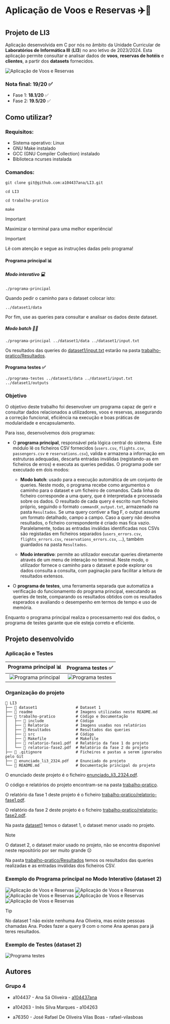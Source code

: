 # Aplicação de Voos e Reservas ✈️🏨

## Projeto de LI3

Aplicação desenvolvida em C por nós no âmbito da Unidade Curricular de **Laboratórios de Informática III** (**LI3**) no ano letivo de 2023/2024. Esta aplicação permite consultar e analisar dados de **voos**, **reservas de hotéis** e **clientes**, a partir dos **datasets** fornecidos.

![Aplicação de Voos e Reservas](readme/2.png)

### Nota final: 19/20 ✅
- Fase 1: **18.1/20** ✅
- Fase 2: **19.5/20** ✅

## Como utilizar?

### Requisitos:

- Sistema operativo: Linux
- GNU Make instalado
- GCC (GNU Compiler Collection) instalado
- Biblioteca ncurses instalada

### Comandos:
```
git clone git@github.com:a104437ana/LI3.git
```
```
cd LI3
```
```
cd trabalho-pratico
```
```
make
```

> [!IMPORTANT]
> Maximizar o terminal para uma melhor experiência!

> [!IMPORTANT]
> Lê com atenção e segue as instruções dadas pelo programa!

#### Programa principal 📊
##### Modo interativo 💻
```
./programa-principal
```
Quando pedir o caminho para o dataset colocar isto:
```
../dataset1/data
```
Por fim, use as queries para consultar e analisar os dados deste dataset.
##### Modo batch 👨‍💻
```
./programa-principal ../dataset1/data ../dataset1/input.txt
```

Os resultados das queries do [dataset1/input.txt](dataset1/input.txt) estarão na pasta [trabalho-pratico/Resultados](trabalho-pratico/Resultados).
#### Programa testes ✅
```
./programa-testes ../dataset1/data ../dataset1/input.txt ../dataset1/outputs
```
### Objetivo

O objetivo deste trabalho foi desenvolver um programa capaz de gerir e consultar dados relacionados a utilizadores, voos e reservas, assegurando a correção funcional, eficiência na execução e boas práticas de modularidade e encapsulamento.

Para isso, desenvolvemos dois programas:
- O **programa principal**, responsável pela lógica central do sistema. Este módulo lê os ficheiros CSV fornecidos (`users.csv`, `flights.csv`, `passengers.csv` e `reservations.csv`), valida e armazena a informação em estruturas adequadas, descarta entradas inválidas (registando-as em ficheiros de erros) e executa as queries pedidas. O programa pode ser executado em dois modos:

  - **Modo batch**: usado para a execução automática de um conjunto de queries. Neste modo, o programa recebe como argumentos o caminho para o dataset e um ficheiro de comandos. Cada linha do ficheiro corresponde a uma query, que é interpretada e processada sobre os dados. O resultado de cada query é escrito num ficheiro próprio, seguindo o formato `commandX_output.txt`, armazenado na pasta `Resultados`. Se uma query contiver a flag F, o output assume um formato detalhado, campo a campo. Caso a query não devolva resultados, o ficheiro correspondente é criado mas fica vazio. Paralelamente, todas as entradas inválidas identificadas nos CSVs são registadas em ficheiros separados (`users_errors.csv`, `flights_errors.csv`, `reservations_errors.csv`, …), também guardados na pasta `Resultados`.

  - **Modo interativo**: permite ao utilizador executar queries diretamente através de um menu de interação no terminal. Neste modo, o utilizador fornece o caminho para o dataset e pode explorar os dados consulta a consulta, com paginação para facilitar a leitura de resultados extensos.
- O **programa de testes**, uma ferramenta separada que automatiza a verificação do funcionamento do programa principal, executando as queries de teste, comparando os resultados obtidos com os resultados esperados e avaliando o desempenho em termos de tempo e uso de memória.

Enquanto o programa principal realiza o processamento real dos dados, o programa de testes garante que ele esteja correto e eficiente.

## Projeto desenvolvido
### Aplicação e Testes
| Programa principal 📊                   | Programa testes ✅                  |
|:-----------------------------:|:------------------------------:|
| ![Programa principal](readme/2.png)     | ![Programa testes](readme/5.png)     |

### Organização do projeto
```
📁 LI3
├── 📁 dataset1                 # Dataset 1
├── 📁 readme                   # Imagens utilizadas neste README.md
├── 📁 trabalho-pratico         # Código e Documentação
│   ├── 📁 include              # Código
│   ├── 📁 Relatorio            # Imagens usadas nos relatórios
│   ├── 📁 Resultados           # Resultados das queries
│   ├── 📁 src                  # Código
│   ├── 📄 Makefile             # Makefile
│   ├── 📄 relatorio-fase1.pdf  # Relatório da fase 1 do projeto
│   └── 📄 relatorio-fase2.pdf  # Relatório da fase 2 do projeto
├── 📄 .gitignore               # Ficheiros e pastas a serem ignorados pelo Git
├── 📄 enunciado_li3_2324.pdf   # Enunciado do projeto
└── 📄 README.md                # Documentação principal do projeto
```
O enunciado deste projeto é o ficheiro [enunciado_li3_2324.pdf](enunciado_li3_2324.pdf).

O código e relatórios do projeto encontram-se na pasta [trabalho-pratico](trabalho-pratico).

O relatório da fase 1 deste projeto é o ficheiro [trabalho-pratico/relatorio-fase1.pdf](trabalho-pratico/relatorio-fase1.pdf).

O relatório da fase 2 deste projeto é o ficheiro [trabalho-pratico/relatorio-fase2.pdf](trabalho-pratico/relatorio-fase2.pdf).

Na pasta [dataset1](dataset1) temos o dataset 1, o dataset menor usado no projeto.

> [!NOTE]
> O dataset 2, o dataset maior usado no projeto, não se encontra disponível neste repositório por ser muito grande ☹️

Na pasta [trabalho-pratico/Resultados](trabalho-pratico/Resultados) temos os resultados das queries realizadas e as entradas inválidas dos ficheiros CSV.

### Exemplo do Programa principal no Modo Interativo (dataset 2)
![Aplicação de Voos e Reservas](readme/0.png)
![Aplicação de Voos e Reservas](readme/1.png)
![Aplicação de Voos e Reservas](readme/2.png)
![Aplicação de Voos e Reservas](readme/3.png)
![Aplicação de Voos e Reservas](readme/4.png)

> [!TIP]
> No dataset 1 não existe nenhuma Ana Oliveira, mas existe pessoas chamadas Ana. Podes fazer a query 9 com o nome Ana apenas para já teres resultados.

### Exemplo de Testes (dataset 2)
![Programa testes](readme/6.png)

## Autores
### Grupo 4
- a104437 - Ana Sá Oliveira - [a104437ana](https://github.com/a104437ana)

- a104263 - Inês Silva Marques - a104263 

- a76350 - José Rafael De Oliveira Vilas Boas - rafael-vilasboas